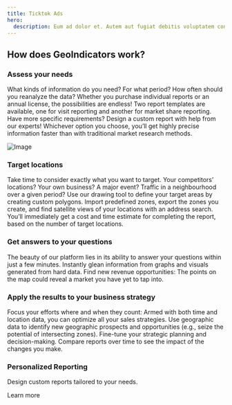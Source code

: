 ```yaml
---
title: Ticktok Ads
hero:
  description: Eum ad dolor et. Autem aut fugiat debitis voluptatem consequuntur sit. Et veritatis id.
---
```


## How does GeoIndicators work?

### Assess your needs

What kinds of information do you need? For what period? How often should you reanalyze the data? Whether you purchase individual reports or an annual license, the possibilities are endless! Two report templates are available, one for visit reporting and another for market share reporting. Have more specific requirements? Design a custom report with help from our experts! Whichever option you choose, you’ll get highly precise information faster than with traditional market research methods.

![Image](/assets/img/hero.png)

### Target locations

Take time to consider exactly what you want to target. Your competitors’ locations? Your own business? A major event? Traffic in a neighbourhood over a given period? Use our drawing tool to define your target areas by creating custom polygons. Import predefined zones, export the zones you create, and find satellite views of your locations with an address search. You’ll immediately get a cost and time estimate for completing the report, based on the number of target locations.

### Get answers to your questions

The beauty of our platform lies in its ability to answer your questions within just a few minutes. Instantly glean information from graphs and visuals generated from hard data. Find new revenue opportunities: The points on the map could reveal a market you have yet to tap into.

### Apply the results to your business strategy

Focus your efforts where and when they count: Armed with both time and location data, you can optimize all your sales strategies. Use geographic data to identify new geographic prospects and opportunities (e.g., seize the potential of intersecting zones). Fine-tune your strategic planning and decision-making. Compare reports over time to see the impact of the changes you make.

### Personalized Reporting

Design custom reports tailored to your needs.

Learn more 
